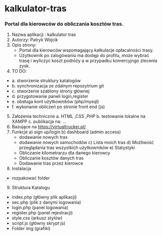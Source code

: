 # kalkulator-tras
### Portal dla kierowców do obliczania kosztów tras.

1. Nazwa aplikacji : kalkulator tras
2. Autorzy: Patryk Wójcik
3. Opis strony:
   - Portal dla kierowców wspomagający kalkulacje opłacalności trasy.
   - Użytkownik po zalogowaniu ma dostęp do profilu, może wybrać trasę i wyliczyć koszt podróży a w przypadku komercyjngo zlecenia zysk.
4. TO DO:
  - a. stworzenie struktury katalogów
  - b. synchronizacja ze zdalnym repozytrium git
  - c. stworzenie szablony strony głównej
  - d. przygotowanie paneli login,register
  - e. obsługa kont użytkowników (php/mysql)
  - f. wykonanie obliczeń po stronie front end (js)
5. Założenia techniczne
  a. HTML ,CSS ,PHP 
  b. testowanie lokalne na XAMPP
  c. publikacja na: ...
6. Bazujące na https://virtualtrucker.pl/
7. Funkcje
  a) sign up/login
  b) dashboard (admin access)
    - dodawanie nowych tras
    - dodawanie nowych samochodów
  c) Lista moich tras 
  d) Możliwość przeglądania tras wszystkich użytkowników
  e) Statystyki
    - Obliczanie kilometrarzu dla danego kierowcy
    - Obliczanie kosztów danych tras
    - Dodawanie tras przez kierowce
8. Instalacja
  - rozpakować folder
9. Struktura Katalogu
  - index.php (główny plik aplikacji)
  - sec.php (plik z danymi logowania)
  - login.php (panel logowania)
  - register.php (panel rejestracji)
  - style.css (arkusz stylów)
  - script.js (główny skrypt js)
  - Folder img (grafiki)
